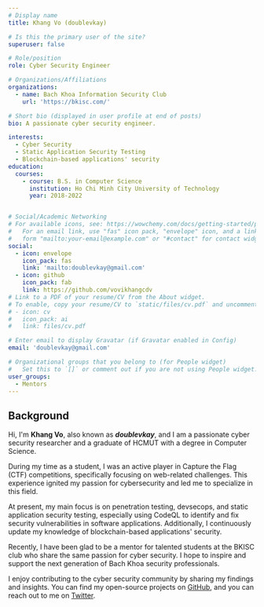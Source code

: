```yaml
---
# Display name
title: Khang Vo (doublevkay)

# Is this the primary user of the site?
superuser: false

# Role/position
role: Cyber Security Engineer

# Organizations/Affiliations
organizations:
  - name: Bach Khoa Information Security Club
    url: 'https://bkisc.com/'

# Short bio (displayed in user profile at end of posts)
bio: A passionate cyber security engineer.

interests:
  - Cyber Security
  - Static Application Security Testing
  - Blockchain-based applications' security
education:
  courses:
    - course: B.S. in Computer Science
      institution: Ho Chi Minh City University of Technology
      year: 2018-2022


# Social/Academic Networking
# For available icons, see: https://wowchemy.com/docs/getting-started/page-builder/#icons
#   For an email link, use "fas" icon pack, "envelope" icon, and a link in the
#   form "mailto:your-email@example.com" or "#contact" for contact widget.
social:
  - icon: envelope
    icon_pack: fas
    link: 'mailto:doublevkay@gmail.com'
  - icon: github
    icon_pack: fab
    link: https://github.com/vovikhangcdv
# Link to a PDF of your resume/CV from the About widget.
# To enable, copy your resume/CV to `static/files/cv.pdf` and uncomment the lines below.
# - icon: cv
#   icon_pack: ai
#   link: files/cv.pdf

# Enter email to display Gravatar (if Gravatar enabled in Config)
email: 'doublevkay@gmail.com'

# Organizational groups that you belong to (for People widget)
#   Set this to `[]` or comment out if you are not using People widget.
user_groups:
  - Mentors
---
```


## Background

Hi, I'm **Khang Vo**, also known as ***doublevkay***, and I am a passionate cyber security researcher and a graduate of HCMUT with a degree in Computer Science.

During my time as a student, I was an active player in Capture the Flag (CTF) competitions, specifically focusing on web-related challenges. This experience ignited my passion for cybersecurity and led me to specialize in this field.

At present, my main focus is on penetration testing, devsecops, and static application security testing, especially using CodeQL to identify and fix security vulnerabilities in software applications. Additionally, I continuously update my knowledge of blockchain-based applications' security.

Recently, I have been glad to be a mentor for talented students at the BKISC club who share the same passion for cyber security. I hope to inspire and support the next generation of Bach Khoa security professionals.

I enjoy contributing to the cyber security community by sharing my findings and insights. You can find my open-source projects on [GitHub](https://github.com/vovikhangcdv), and you can reach out to me on [Twitter](https://twitter.com/doublevkay).
